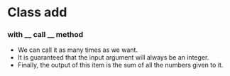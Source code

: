 # Class add
###  with __ call __ method
* We can call it as many times as we want.
* It is guaranteed that the input argument will always be an integer.
* Finally, the output of this item is the sum of all the numbers given to it.
